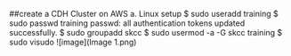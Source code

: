##create a CDH Cluster on AWS
a. Linux setup
$ sudo useradd training
$ sudo passwd training
passwd: all authentication tokens updated successfully.
$ sudo groupadd skcc
$ sudo usermod -a -G skcc training
$ sudo visudo
![image](Image 1.png)
